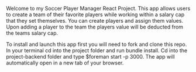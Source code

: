 Welcome to my Soccer Player Manager React Project. This app allows users to create a team of their favorite players
while working within a salary cap that they set themselves.  You can create players and assign them values.  Upon
adding a player to the team the players value will be deducted from the teams salary cap. 

To install and launch this app first you will need to fork and clone this repo.
In your terminal cd into the project folder and run bundle install.
Cd into the project-backend folder and type $foreman start -p 3000.
The app will automatically open in a new tab of your browser.
